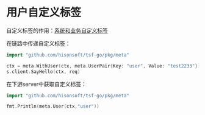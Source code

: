 # 用户自定义标签
自定义标签的作用：[系统和业务自定义标签](https://cloud.tencent.com/document/product/649/34136)

在链路中传递自定义标签：
```go
import "github.com/hisonsoft/tsf-go/pkg/meta"

ctx = meta.WithUser(ctx, meta.UserPair{Key: "user", Value: "test2233"})
s.client.SayHello(ctx, req)
```
在下游server中获取自定义标签：
```go
import "github.com/hisonsoft/tsf-go/pkg/meta"

fmt.Println(meta.User(ctx,"user"))
```